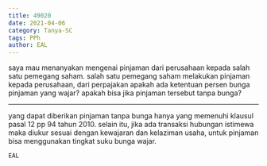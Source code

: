```yaml
---
title: 49020
date: 2021-04-06
category: Tanya-SC
tags: PPh
author: EAL
---
```


saya mau menanyakan mengenai pinjaman dari perusahaan kepada salah satu pemegang saham. salah satu pemegang saham melakukan pinjaman kepada perusahaan, dari perpajakan apakah ada ketentuan persen bunga pinjaman yang wajar? apakah bisa jika pinjaman tersebut tanpa bunga?

---

yang dapat diberikan pinjaman tanpa bunga hanya yang memenuhi klausul pasal 12 pp 94 tahun 2010. selain itu, jika ada transaksi hubungan istimewa maka diukur sesuai dengan kewajaran dan kelaziman usaha, untuk pinjaman bisa menggunakan tingkat suku bunga wajar.

`EAL`
